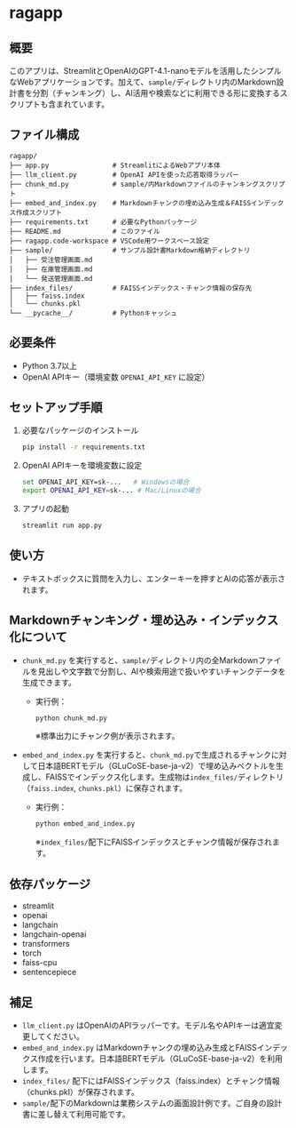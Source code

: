 # ragapp

## 概要
このアプリは、StreamlitとOpenAIのGPT-4.1-nanoモデルを活用したシンプルなWebアプリケーションです。加えて、`sample/`ディレクトリ内のMarkdown設計書を分割（チャンキング）し、AI活用や検索などに利用できる形に変換するスクリプトも含まれています。

## ファイル構成
```
ragapp/
├── app.py                # StreamlitによるWebアプリ本体
├── llm_client.py         # OpenAI APIを使った応答取得ラッパー
├── chunk_md.py           # sample/内Markdownファイルのチャンキングスクリプト
├── embed_and_index.py    # Markdownチャンクの埋め込み生成＆FAISSインデックス作成スクリプト
├── requirements.txt      # 必要なPythonパッケージ
├── README.md             # このファイル
├── ragapp.code-workspace # VSCode用ワークスペース設定
├── sample/               # サンプル設計書Markdown格納ディレクトリ
│   ├── 受注管理画面.md
│   ├── 在庫管理画面.md
│   └── 発送管理画面.md
├── index_files/          # FAISSインデックス・チャンク情報の保存先
│   ├── faiss.index
│   └── chunks.pkl
└── __pycache__/          # Pythonキャッシュ
```

## 必要条件
- Python 3.7以上
- OpenAI APIキー（環境変数 `OPENAI_API_KEY` に設定）

## セットアップ手順
1. 必要なパッケージのインストール
   ```bash
   pip install -r requirements.txt
   ```
2. OpenAI APIキーを環境変数に設定
   ```bash
   set OPENAI_API_KEY=sk-...   # Windowsの場合
   export OPENAI_API_KEY=sk-... # Mac/Linuxの場合
   ```
3. アプリの起動
   ```bash
   streamlit run app.py
   ```

## 使い方
- テキストボックスに質問を入力し、エンターキーを押すとAIの応答が表示されます。

## Markdownチャンキング・埋め込み・インデックス化について

- `chunk_md.py` を実行すると、`sample/`ディレクトリ内の全Markdownファイルを見出しや文字数で分割し、AIや検索用途で扱いやすいチャンクデータを生成できます。
  - 実行例：
    ```bash
    python chunk_md.py
    ```
    ※標準出力にチャンク例が表示されます。

- `embed_and_index.py` を実行すると、`chunk_md.py`で生成されるチャンクに対して日本語BERTモデル（GLuCoSE-base-ja-v2）で埋め込みベクトルを生成し、FAISSでインデックス化します。生成物は`index_files/`ディレクトリ（`faiss.index`, `chunks.pkl`）に保存されます。
  - 実行例：
    ```bash
    python embed_and_index.py
    ```
    ※`index_files/`配下にFAISSインデックスとチャンク情報が保存されます。

## 依存パッケージ
- streamlit
- openai
- langchain
- langchain-openai
- transformers
- torch
- faiss-cpu
- sentencepiece

## 補足
- `llm_client.py` はOpenAIのAPIラッパーです。モデル名やAPIキーは適宜変更してください。
- `embed_and_index.py` はMarkdownチャンクの埋め込み生成とFAISSインデックス作成を行います。日本語BERTモデル（GLuCoSE-base-ja-v2）を利用します。
- `index_files/` 配下にはFAISSインデックス（faiss.index）とチャンク情報（chunks.pkl）が保存されます。
- `sample/`配下のMarkdownは業務システムの画面設計例です。ご自身の設計書に差し替えて利用可能です。
